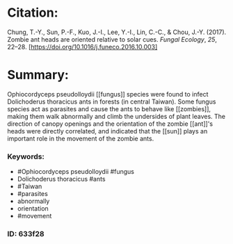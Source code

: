 # Citation:
Chung, T.-Y., Sun, P.-F., Kuo, J.-I., Lee, Y.-I., Lin, C.-C., & Chou, J.-Y. (2017). Zombie ant heads are oriented relative to solar cues. _Fungal Ecology_, _25_, 22–28. [https://doi.org/10.1016/j.funeco.2016.10.003]

# Summary:
Ophiocordyceps pseudolloydii [[fungus]] species were found to infect  Dolichoderus thoracicus ants in forests (in central Taiwan). Some fungus species act as parasites and cause the ants to behave like [[zombies]], making them walk abnormally and climb the undersides of plant leaves. The direction of canopy openings and the orientation of the zombie [[ant]]'s heads were directly correlated, and indicated that the [[sun]] plays an important role in the movement of the zombie ants.

### Keywords:
- #Ophiocordyceps pseudolloydii #fungus
- Dolichoderus thoracicus #ants
- #Taiwan
- #parasites
- abnormally
- orientation
- #movement

### ID: 633f28